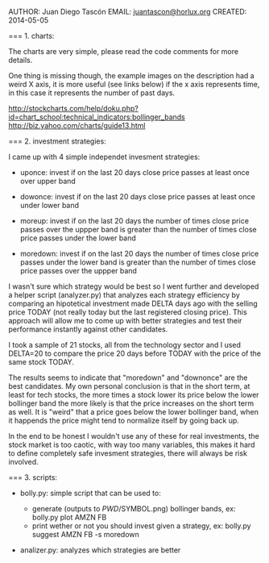 AUTHOR: Juan Diego Tascón
EMAIL: juantascon@horlux.org
CREATED: 2014-05-05

=== 1. charts:

The charts are very simple, please read the code comments for more details.

One thing is missing though, the example images on the description had a
weird X axis, it is more useful (see links below) if the x axis represents
time, in this case it represents the number of past days.

http://stockcharts.com/help/doku.php?id=chart_school:technical_indicators:bollinger_bands
http://biz.yahoo.com/charts/guide13.html

=== 2. investment strategies:

I came up with 4 simple independet invesment strategies:

* uponce: invest if on the last 20 days close price passes at least once over upper band

* dowonce: invest if on the last 20 days close price passes at least once under lower band

* moreup: invest if on the last 20 days the number of times close price passes
    over the uppper band is greater than the number of times close price passes
    under the lower band
    
* moredown: invest if on the last 20 days the number of times close price passes
under the lower band is greater than the number of times close price passes
over the uppper band

I wasn't sure which strategy would be best so I went further and
developed a helper script (analyzer.py) that analyzes each strategy
efficiency by comparing an hipotetical investment made DELTA days
ago with the selling price TODAY (not really today but the last
registered closing price). This approach will allow me to come up
with better strategies and test their performance instantly against
other candidates.

I took a sample of 21 stocks, all from the technology sector and I used
DELTA=20 to compare the price 20 days before TODAY with the price of
the same stock TODAY.

The results seems to indicate that "moredown" and "downonce" are the best
candidates. My own personal conclusion is that in the short term, at least
for tech stocks, the more times a stock lower its price below the lower
bollinger band the more likely is that the price increases on the short
term as well. It is "weird" that a price goes below the lower bollinger
band, when it happends the price might tend to normalize itself by going
back up.

In the end to be honest I wouldn't use any of these for real investments,
the stock market is too caotic, with way too many variables, this makes
it hard to define completely safe invesment strategies, there will always
be risk involved.

=== 3. scripts:

* bolly.py: simple script that can be used to:
    * generate (outputs to $PWD/$SYMBOL.png) bollinger bands, ex: bolly.py plot AMZN FB
    * print wether or not you should invest given a strategy, ex: bolly.py suggest AMZN FB -s moredown

* analizer.py: analyzes which strategies are better
